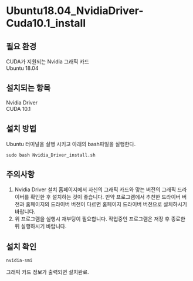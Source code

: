 # Ubuntu18.04_NvidiaDriver-Cuda10.1_install

## 필요 환경
CUDA가 지원되는 Nvidia 그래픽 카드\
Ubuntu 18.04

## 설치되는 항목
Nvidia Driver\
CUDA 10.1

## 설치 방법
Ubuntu 터미널을 실행 시키고 아래의 bash파일을 실행한다.
~~~
sudo bash Nvidia_Driver_install.sh
~~~

## 주의사항
1. Nvidia Driver 설치 홈페이지에서 자신의 그래픽 카드와 맞는 버전의 그래픽 드라이버를 확인한 후 설치하는 것이 좋습니다. 만약 프로그램에서 추천한 드라이버 버전과 홈페이지의 드라이버 버전이 다르면 홈페이지 드라이버 버전으로 설치하시기 바랍니다.
2. 위 프로그램을 실행시 재부팅이 필요합니다. 작업중인 프로그램은 저장 후 종료한 뒤 실행하시기 바랍니다.

## 설치 확인
~~~
nvidia-smi
~~~
 그래픽 카드 정보가 출력되면 설치완료.

